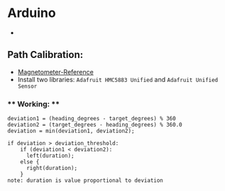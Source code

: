 # Arduino
* 


## Path Calibration:
* [Magnetometer-Reference](https://forum.arduino.cc/t/not-reading-a-magnetic-sensor/561257/2)
* Install two libraries: `Adafruit HMC5883 Unified` and `Adafruit Unified Sensor`
### ** Working: **
```
deviation1 = (heading_degrees - target_degrees) % 360
deviation2 = (target_degrees - heading_degrees) % 360.0
deviation = min(deviation1, deviation2);

if deviation > deviation_threshold:
    if (deviation1 < deviation2):
      left(duration);
    else {
      right(duration);
    }
note: duration is value proportional to deviation
```